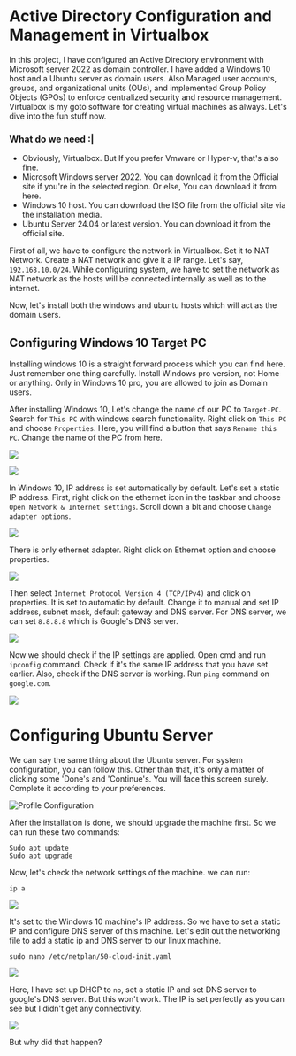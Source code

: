 # Active Directory Configuration and Management in Virtualbox

In this project, I have configured an Active Directory environment with Microsoft server 2022 as domain controller. I have added a Windows 10 host and a Ubuntu server as domain users. Also Managed user accounts, groups, and organizational units (OUs), and implemented Group Policy Objects (GPOs) to enforce centralized security and resource management. Virtualbox is my goto software for creating virtual machines as always. Let's dive into the fun stuff now.

### What do we need :|
* Obviously, Virtualbox. But If you prefer Vmware or Hyper-v, that's also fine.
* Microsoft Windows server 2022. You can download it from the Official site if you're in the selected region. Or else, You can download it from here.
* Windows 10 host. You can download the ISO file from the official site via the installation media.
* Ubuntu Server 24.04 or latest version. You can download it from the official site.

First of all, we have to configure the network in Virtualbox. Set it to NAT Network. Create a NAT network and give it a IP range. Let's say, `192.168.10.0/24`. While configuring system, we have to set the network as NAT network as the hosts will be connected internally as well as to the internet.

Now, let's install both the windows and ubuntu hosts which will act as the domain users. 

## Configuring Windows 10 Target PC

Installing windows 10 is a straight forward process which you can find here. Just remember one thing carefully. Install Windows pro version, not Home or anything. Only in Windows 10 pro, you are allowed to join as Domain users.

After installing Windows 10, Let's change the name of our PC to `Target-PC`. Search for `This PC` with windows search functionality. Right click on `This PC` and choose `Properties`. Here, you will find a button that says `Rename this PC`. Change the name of the PC from here. 

![](https://raw.githubusercontent.com/ImdadMiran17/Active-Directory-Project/refs/heads/main/screenshots%20ad%20project/Screenshot%202025-02-26%20000406.png)

![](https://raw.githubusercontent.com/ImdadMiran17/Active-Directory-Project/refs/heads/main/screenshots%20ad%20project/Screenshot%202025-02-26%20001655.png)

In Windows 10, IP address is set automatically by default. Let's set a static IP address. First, right click on the ethernet icon in the taskbar and choose `Open Network & Internet settings`. 
Scroll down a bit and choose `Change adapter options`. 

![](https://raw.githubusercontent.com/ImdadMiran17/Active-Directory-Project/refs/heads/main/screenshots%20ad%20project/Screenshot%202025-03-01%20174301.png)

There is only ethernet adapter. Right click on Ethernet option and choose properties.

![](https://raw.githubusercontent.com/ImdadMiran17/Active-Directory-Project/refs/heads/main/screenshots%20ad%20project/Screenshot%202025-03-01%20174342.png)

Then select `Internet Protocol Version 4 (TCP/IPv4)` and click on properties. It is set to automatic by default. Change it to manual and set IP address, subnet mask, default gateway and DNS server. For DNS server, we can set `8.8.8.8` which is Google's DNS server.

![](https://raw.githubusercontent.com/ImdadMiran17/Active-Directory-Project/refs/heads/main/screenshots%20ad%20project/Screenshot%202025-02-25%20214526.png)

Now we should check if the IP settings are applied. Open cmd and run `ipconfig` command. Check if it's the same IP address that you have set earlier. Also, check if the DNS server is working. Run `ping` command on `google.com`.

![](https://raw.githubusercontent.com/ImdadMiran17/Active-Directory-Project/refs/heads/main/screenshots%20ad%20project/Screenshot%202025-02-25%20214744.png)

# Configuring Ubuntu Server

We can say the same thing about the Ubuntu server. For system configuration, you can follow this. Other than that, it's only a matter of clicking some 'Done's and 'Continue's. You will face this screen surely. Complete it according to your preferences.

![Profile Configuration](https://raw.githubusercontent.com/ImdadMiran17/Active-Directory-Project/refs/heads/main/screenshots%20ad%20project/Screenshot%202025-02-26%20205733.png)

After the installation is done, we should upgrade the machine first. So we can run these two commands:

```
Sudo apt update
Sudo apt upgrade
```

Now, let's check the network settings of the machine. we can run:

```
ip a
```

![](https://raw.githubusercontent.com/ImdadMiran17/Active-Directory-Project/refs/heads/main/screenshots%20ad%20project/Screenshot%202025-02-26%20212514.png)

It's set to the Windows 10 machine's IP address. So we have to set a static IP and configure DNS server of this machine. Let's edit out the networking file to add a static ip and DNS server to our linux machine.

```
sudo nano /etc/netplan/50-cloud-init.yaml
```

![](https://raw.githubusercontent.com/ImdadMiran17/Active-Directory-Project/refs/heads/main/screenshots%20ad%20project/Screenshot%202025-02-26%20220212.png)

Here, I have set up DHCP to `no`, set a static IP and set DNS server to google's DNS server. But this won't work. The IP is set perfectly as you can see but I didn't get any connectivity.

![](https://raw.githubusercontent.com/ImdadMiran17/Active-Directory-Project/refs/heads/main/screenshots%20ad%20project/Screenshot%202025-02-26%20220240.png)

But why did that happen? 



